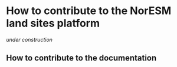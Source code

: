# How to contribute to the NorESM land sites platform

_under construction_

## How to contribute to the documentation
